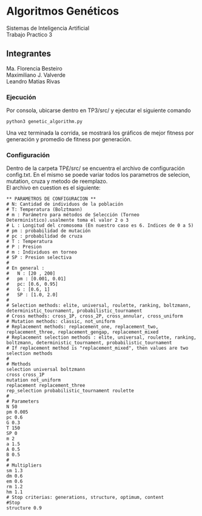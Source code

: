 # Algoritmos Genéticos

Sistemas de Inteligencia Artificial <br />
Trabajo Practico 3


## Integrantes

Ma. Florencia Besteiro <br />
Maximiliano J. Valverde <br />
Leandro Matias Rivas

### Ejecución

Por consola, ubicarse dentro en TP3/src/ y ejecutar el siguiente comando <br />

```
python3 genetic_algorithm.py
```
Una vez terminada la corrida, se mostrará los gráficos de mejor fitness por generación y promedio de fitness por generación.

### Configuración

Dentro de la carpeta TP£/src/ se encuentra el archivo de configuración config.txt. En el mismo se poede variar todos los parametros de selecion, mutation, cruza y metodo de reemplazo. <br />
El archivo en cuestion es el siguiente:

```
** PARAMETROS DE CONFIGURACION **
# N: Cantidad de individuos de la población
# T: Temperatura (Bolztmann)
# m : Parámetro para métodos de Selección (Torneo Determinístico).usalmente toma el valor 2 o 3
# L : Longitud del cromosoma (En nuestro caso es 6. Indices de 0 a 5)
# pm : probabilidad de mutación
# pc : probabilidad de cruza
# T : Temperatura
# P : Presion
# m : Individuos en torneo
# SP : Presion selectiva
#
# En general :
#	N : [20 , 200]
#	pm : [0.001, 0.01]
#	pc: [0.6, 0.95]
# 	G : [0.6, 1]
#   SP : [1.0, 2.0]
#
# Selection methods: elite, universal, roulette, ranking, boltzmann, deterministic_tournament, probabilistic_tournament
# Cross methods: cross_1P, cross_2P, cross_annular, cross_uniform
# Mutation methods: classic, not_uniform
# Replacement methods: replacement_one, replacement_two, replacement_three, replacement_gengap, replacement_mixed
# Replacement selection methods : elite, universal, roulette, ranking, boltzmann, deterministic_tournament, probabilistic_tournament
# If replacement method is "replacement_mixed", then values are two selection methods
#
# Methods
selection universal boltzmann
cross cross_1P
mutation not_uniform
replacement replacement_three
rep_selection probabilistic_tournament roulette
#
# Parameters
N 50
pm 0.005
pc 0.6
G 0.3
T 150
SP 0
m 2
a 1.5
A 0.5
B 0.5
#
# Multipliers
sm 1.3
dm 0.6
em 0.6
rm 1.2
hm 1.1
# Stop criterias: generations, structure, optimum, content
#Stop
structure 0.9
```
